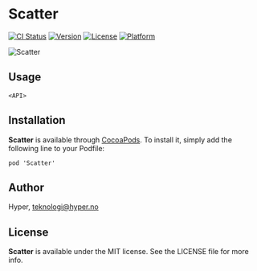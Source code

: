 # Scatter

[![CI Status](http://img.shields.io/travis/hyperoslo/Scatter.svg?style=flat)](https://travis-ci.org/hyperoslo/Scatter)
[![Version](https://img.shields.io/cocoapods/v/Scatter.svg?style=flat)](http://cocoadocs.org/docsets/Scatter)
[![License](https://img.shields.io/cocoapods/l/Scatter.svg?style=flat)](http://cocoadocs.org/docsets/Scatter)
[![Platform](https://img.shields.io/cocoapods/p/Scatter.svg?style=flat)](http://cocoadocs.org/docsets/Scatter)

![Scatter](https://raw.githubusercontent.com/hyperoslo/Scatter/master/Images/cover-v2.png)

## Usage

`<API>`

## Installation

**Scatter** is available through [CocoaPods](http://cocoapods.org). To install
it, simply add the following line to your Podfile:

`pod 'Scatter'`

## Author

Hyper, teknologi@hyper.no

## License

**Scatter** is available under the MIT license. See the LICENSE file for more info.
